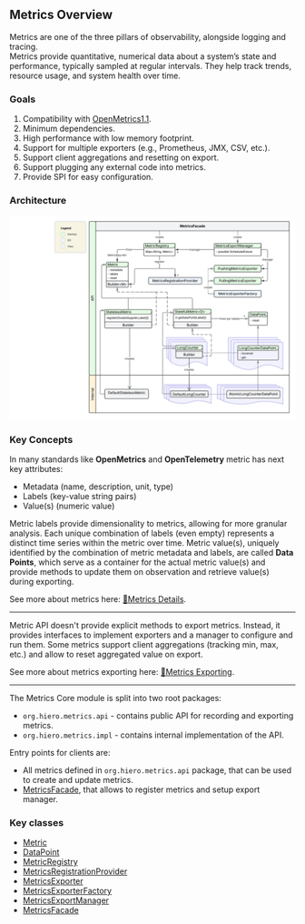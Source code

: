 ## Metrics Overview

Metrics are one of the three pillars of observability, alongside logging and tracing.<br/>
Metrics provide quantitative, numerical data about a system’s state and performance, typically sampled at regular intervals.
They help track trends, resource usage, and system health over time.

### Goals

1. Compatibility with [OpenMetrics1.1](https://github.com/prometheus/OpenMetrics/blob/main/specification/OpenMetrics.md).
2. Minimum dependencies.
3. High performance with low memory footprint.
4. Support for multiple exporters (e.g., Prometheus, JMX, CSV, etc.).
5. Support client aggregations and resetting on export.
6. Support plugging any external code into metrics.
7. Provide SPI for easy configuration.

### Architecture

![metrics_architecture.jpeg](img/metrics_architecture.jpeg)

### Key Concepts

In many standards like **OpenMetrics** and **OpenTelemetry** metric has next key attributes:
- Metadata (name, description, unit, type)
- Labels (key-value string pairs)
- Value(s) (numeric value)

Metric labels provide dimensionality to metrics, allowing for more granular analysis.
Each unique combination of labels (even empty) represents a distinct time series within the metric over time.
Metric value(s), uniquely identified by the combination of metric metadata and labels,
are called **Data Points**, which serve as a container for the actual metric value(s) and provide methods
to update them on observation and retrieve value(s) during exporting.

See more about metrics here: [📘Metrics Details](metrics_details.md).

---

Metric API doesn't provide explicit methods to export metrics.
Instead, it provides interfaces to implement exporters and a manager to configure and run them.
Some metrics support client aggregations (tracking min, max, etc.) and allow to reset aggregated value on export.

See more about metrics exporting here: [📘Metrics Exporting](metrics_exporting.md).

---

The Metrics Core module is split into two root packages:
- `org.hiero.metrics.api` - contains public API for recording and exporting metrics.
- `org.hiero.metrics.impl` - contains internal implementation of the API.

Entry points for clients are:
- All metrics defined in `org.hiero.metrics.api` package, that can be used to create and update metrics.
- [MetricsFacade](../src/main/java/org/hiero/metrics/api/core/MetricsFacade.java), that allows to register metrics and setup export manager.

### Key classes

- [Metric](../src/main/java/org/hiero/metrics/api/core/Metric.java)
- [DataPoint](../src/main/java/org/hiero/metrics/api/datapoint/DataPoint.java)
- [MetricRegistry](../src/main/java/org/hiero/metrics/api/core/MetricRegistry.java)
- [MetricsRegistrationProvider](../src/main/java/org/hiero/metrics/api/core/MetricsRegistrationProvider.java)
- [MetricsExporter](../src/main/java/org/hiero/metrics/api/export/MetricsExporter.java)
- [MetricsExporterFactory](../src/main/java/org/hiero/metrics/api/export/MetricsExporterFactory.java)
- [MetricsExportManager](../src/main/java/org/hiero/metrics/api/export/MetricsExportManager.java)
- [MetricsFacade](../src/main/java/org/hiero/metrics/api/core/MetricsFacade.java)
